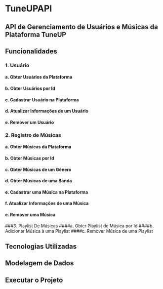 # TuneUPAPI

## API de Gerenciamento de Usuários e Músicas da Plataforma TuneUP

## Funcionalidades
### 1. Usuário
#### a. Obter Usuários da Plataforma
#### b. Obter Usuários por Id
#### c. Cadastrar Usuário na Plataforma
#### d. Atualizar Informações de um Usuário
#### e. Remover um Usuário
### 2. Registro de Músicas
#### a. Obter Músicas da Plataforma
#### b. Obter Músicas por Id
#### c. Obter Músicas de um Gênero
#### d. Obter Músicas de uma Banda
#### e. Cadastrar uma Música na Plataforma
#### f. Atualizar Informações de uma Música
#### e. Remover uma Música
###3. Playlist De Músicas
####a. Obter Playlist de Música por Id
####b. Adicionar Música à uma Playlist
####c. Remover Música de uma Playlist

## Tecnologias Utilizadas

## Modelagem de Dados

## Executar o Projeto
